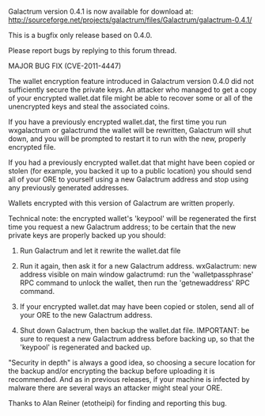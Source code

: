 Galactrum version 0.4.1 is now available for download at:
http://sourceforge.net/projects/galactrum/files/Galactrum/galactrum-0.4.1/

This is a bugfix only release based on 0.4.0.

Please report bugs by replying to this forum thread.

MAJOR BUG FIX  (CVE-2011-4447)

The wallet encryption feature introduced in Galactrum version 0.4.0 did not sufficiently secure the private keys. An attacker who
managed to get a copy of your encrypted wallet.dat file might be able to recover some or all of the unencrypted keys and steal the
associated coins.

If you have a previously encrypted wallet.dat, the first time you run wxgalactrum or galactrumd the wallet will be rewritten, Galactrum will
shut down, and you will be prompted to restart it to run with the new, properly encrypted file.

If you had a previously encrypted wallet.dat that might have been copied or stolen (for example, you backed it up to a public
location) you should send all of your ORE to yourself using a new Galactrum address and stop using any previously generated addresses.

Wallets encrypted with this version of Galactrum are written properly.

Technical note: the encrypted wallet's 'keypool' will be regenerated the first time you request a new Galactrum address; to be certain that the
new private keys are properly backed up you should:

1. Run Galactrum and let it rewrite the wallet.dat file

2. Run it again, then ask it for a new Galactrum address.
wxGalactrum: new address visible on main window
galactrumd: run the 'walletpassphrase' RPC command to unlock the wallet,  then run the 'getnewaddress' RPC command.

3. If your encrypted wallet.dat may have been copied or stolen, send all of your ORE to the new Galactrum address.

4. Shut down Galactrum, then backup the wallet.dat file.
IMPORTANT: be sure to request a new Galactrum address before backing up, so that the 'keypool' is regenerated and backed up.

"Security in depth" is always a good idea, so choosing a secure location for the backup and/or encrypting the backup before uploading it is recommended. And as in previous releases, if your machine is infected by malware there are several ways an attacker might steal your ORE.

Thanks to Alan Reiner (etotheipi) for finding and reporting this bug.
